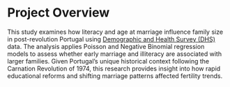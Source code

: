 # Project Overview

This study examines how literacy and age at marriage influence family size in post-revolution Portugal using [Demographic and Health Survey (DHS)](https://wfs.dhsprogram.com/index.cfm?ccode=pt) data. The analysis applies Poisson and Negative Binomial regression models to assess whether early marriage and illiteracy are associated with larger families. Given Portugal’s unique historical context following the Carnation Revolution of 1974, this research provides insight into how rapid educational reforms and shifting marriage patterns affected fertility trends.
